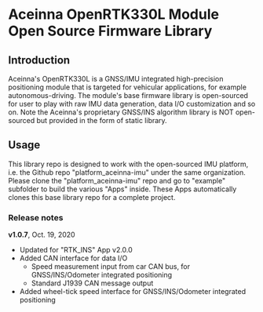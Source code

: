 # Aceinna OpenRTK330L Module Open Source Firmware Library



## Introduction

Aceinna's OpenRTK330L is a GNSS/IMU integrated high-precision positioning module that is targeted for vehicular applications, for example autonomous-driving. The module's base firmware library is open-sourced for user to play with raw IMU data generation, data I/O customization and so on. Note the Aceinna's proprietary GNSS/INS algorithm library is NOT open-sourced but provided in the form of static library. 

## Usage

This library repo is designed to work with the open-sourced IMU platform, i.e. the Github repo "platform_aceinna-imu" under the same organization. Please clone the "platform_aceinna-imu" repo and go to "example" subfolder to build the various "Apps" inside. These Apps automatically clones this base library repo for a complete project.

### Release notes

**v1.0.7**, Oct. 19, 2020

- Updated for "RTK_INS" App v2.0.0
- Added CAN interface for data I/O
  - Speed measurement input from car CAN bus, for GNSS/INS/Odometer integrated positioning
  - Standard J1939 CAN message output
- Added wheel-tick speed interface for GNSS/INS/Odometer integrated positioning